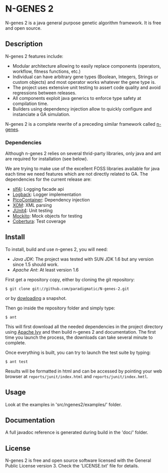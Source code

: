 N-GENES 2
=========

N-genes 2 is a java general purpose genetic algorithm framework. It is
free and open source.


Description
-----------

N-genes 2 features include:

* Modular architecture allowing to easily replace components (operators, workflow, fitness functions, etc.)
* Individual can have arbitrary gene types (Boolean, Integers, Strings or custom objects) and most operator works whatever the gene type is.
* The project uses extensive unit testing to assert code quality and avoid regressions between releases.
* All components exploit java generics to enforce type safety at compilation time.
* Builders using dependency injection allow to quickly configure and instanciate
 a GA simulation.

N-genes 2 is a complete rewrite of a preceding similar framework
called [n-genes](http://spc.unige.ch/tools/n-genes/).

### Dependencies

Although n-genes 2 relies on several thrid-party libraries, only java
and ant are required for installation (see below).

We are trying to make use of the excellent FOSS libraries available
for java each time we need features which are not directly related to
GA. The dependencies for the current release are:

* [slf4j](http://www.slf4j.org/): Logging facade api
* [Logback](http://logback.qos.ch/): Logger implementation
* [PicoContainer](http://www.picocontainer.org/): Dependency injection
* [XOM](http://www.xom.nu/): XML parsing
* [JUnit4](http://www.junit.org/): Unit testing
* [Mockito](http://mockito.org/): Mock objects for testing
* [Cobertura](http://cobertura.sourceforge.net/): Test coverage


Install
-------

To install, build and use n-genes 2, you will need:

* *Java JDK*: The project was tested with SUN JDK 1.6 but any version since 1.5 should work.
* *Apache Ant*: At least version 1.6

First get a repository copy, either by cloning the git repository:

    $ git clone git://github.com/paradigmatic/N-genes-2.git

or by [dowloading](http://github.com/paradigmatic/N-genes-2/downloads) a snapshot.

Then go inside the repository folder and simply type:

    $ ant

This will first download all the needed dependencies in the project
directory using [Apache Ivy](http://ant.apache.org/ivy/) and then
build n-genes 2 and documentation. The first time you launch the
process, the downloads can take several minute to complete.

Once everything is built, you can try to launch the test suite by
typing:

    $ ant test

Results will be formatted in html and can be accessed by pointing your
web browser at `reports/junit/index.html` and
`reports/junit/index.hmtl`.


Usage
-----

Look at the examples in 'src/ngenes2/examples/' folder.

Documentation
-------------

A full javadoc reference is generated during build in the 'doc/' folder.

License
-------

N-genes 2 is free and open source software licensed with the General Public License
version 3. Check the 'LICENSE.txt' file for details.